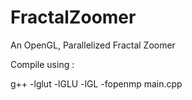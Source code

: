 FractalZoomer
=============

An OpenGL, Parallelized Fractal Zoomer

Compile using :

g++ -lglut -lGLU -lGL -fopenmp main.cpp
